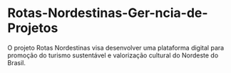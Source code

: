 # Rotas-Nordestinas-Ger-ncia-de-Projetos
O projeto Rotas Nordestinas visa desenvolver uma plataforma digital para promoção do turismo sustentável e valorização cultural do Nordeste do Brasil. 
